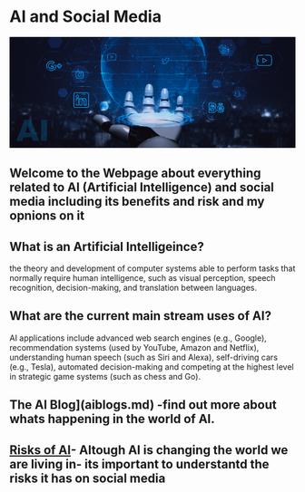 # AI and Social Media

![Header](assets/img/AI-Social-Media.png)

## Welcome to the Webpage about everything related to AI (Artificial Intelligence) and social media including its benefits and risk and my opnions on it

## What is an Artificial Intelligeince?
the theory and development of computer systems able to perform tasks that normally require human intelligence, such as visual perception, speech recognition, decision-making, and translation between languages.

## What are the current main stream uses of AI?
AI applications include advanced web search engines (e.g., Google), recommendation systems (used by YouTube, Amazon and Netflix), understanding human speech (such as Siri and Alexa), self-driving cars (e.g., Tesla), automated decision-making and competing at the highest level in strategic game systems (such as chess and Go).


## The AI Blog](aiblogs.md) -find out more about whats happening in the world of AI.


## [Risks of AI](airisks.md)- Altough AI is changing the world we are living in- its important to understantd the risks it has on social media ##










